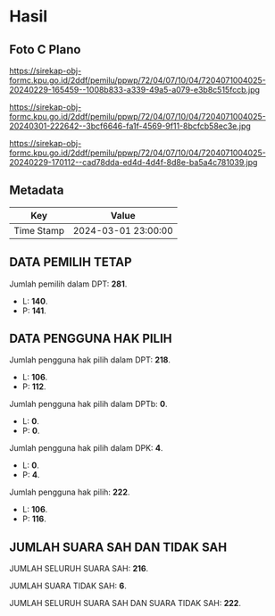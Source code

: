# Hasil

## Foto C Plano

https://sirekap-obj-formc.kpu.go.id/2ddf/pemilu/ppwp/72/04/07/10/04/7204071004025-20240229-165459--1008b833-a339-49a5-a079-e3b8c515fccb.jpg

https://sirekap-obj-formc.kpu.go.id/2ddf/pemilu/ppwp/72/04/07/10/04/7204071004025-20240301-222642--3bcf6646-fa1f-4569-9f11-8bcfcb58ec3e.jpg

https://sirekap-obj-formc.kpu.go.id/2ddf/pemilu/ppwp/72/04/07/10/04/7204071004025-20240229-170112--cad78dda-ed4d-4d4f-8d8e-ba5a4c781039.jpg


## Metadata

| Key        | Value               |
| ---------- | ------------------- |
| Time Stamp | 2024-03-01 23:00:00 |


## DATA PEMILIH TETAP

Jumlah pemilih dalam DPT: **281**.
 * L: **140**.
 * P: **141**.

## DATA PENGGUNA HAK PILIH

Jumlah pengguna hak pilih dalam DPT: **218**.
 * L: **106**.
 * P: **112**.

Jumlah pengguna hak pilih dalam DPTb: **0**.
 * L: **0**.
 * P: **0**.

Jumlah pengguna hak pilih dalam DPK: **4**.
 * L: **0**.
 * P: **4**.

Jumlah pengguna hak pilih: **222**.
 * L: **106**.
 * P: **116**.

## JUMLAH SUARA SAH DAN TIDAK SAH

JUMLAH SELURUH SUARA SAH: **216**.

JUMLAH SUARA TIDAK SAH: **6**.

JUMLAH SELURUH SUARA SAH DAN SUARA TIDAK SAH: **222**.


